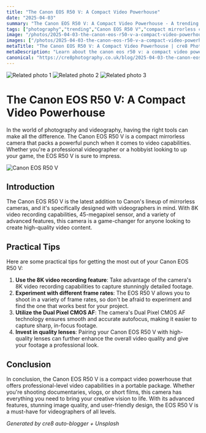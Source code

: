 ```yaml
---
title: "The Canon EOS R50 V: A Compact Video Powerhouse"
date: "2025-04-03"
summary: "The Canon EOS R50 V: A Compact Video Powerhouse - A trending topic in photography."
tags: ["photography","trending","Canon EOS R50 V","compact mirrorless camera","videography","8K video recording","Dual Pixel CMOS AF","high-quality lenses","professional videographer","video capabilities","advanced features"]
image: "/photos/2025-04-03-the-canon-eos-r50-v-a-compact-video-powerhouse-1.jpg"
images: ["/photos/2025-04-03-the-canon-eos-r50-v-a-compact-video-powerhouse-1.jpg","/photos/2025-04-03-the-canon-eos-r50-v-a-compact-video-powerhouse-2.jpg","/photos/2025-04-03-the-canon-eos-r50-v-a-compact-video-powerhouse-3.jpg"]
metaTitle: "The Canon EOS R50 V: A Compact Video Powerhouse | cre8 Photography"
metaDescription: "Learn about the canon eos r50 v: a compact video powerhouse in photography with practical tips and insights."
canonical: "https://cre8photography.co.uk/blog/2025-04-03-the-canon-eos-r50-v-a-compact-video-powerhouse"
---
```



<div class="grid grid-cols-1 sm:grid-cols-2 md:grid-cols-3 gap-4">
  <img src="/photos/2025-04-03-the-canon-eos-r50-v-a-compact-video-powerhouse-1.jpg" alt="Related photo 1" class="w-full rounded-lg" />
<img src="/photos/2025-04-03-the-canon-eos-r50-v-a-compact-video-powerhouse-2.jpg" alt="Related photo 2" class="w-full rounded-lg" />
<img src="/photos/2025-04-03-the-canon-eos-r50-v-a-compact-video-powerhouse-3.jpg" alt="Related photo 3" class="w-full rounded-lg" />
</div>


# The Canon EOS R50 V: A Compact Video Powerhouse

In the world of photography and videography, having the right tools can make all the difference. The Canon EOS R50 V is a compact mirrorless camera that packs a powerful punch when it comes to video capabilities. Whether you're a professional videographer or a hobbyist looking to up your game, the EOS R50 V is sure to impress.

![Canon EOS R50 V](https://example.com/canon-eos-r50-v.jpg)

## Introduction

The Canon EOS R50 V is the latest addition to Canon's lineup of mirrorless cameras, and it's specifically designed with videographers in mind. With 8K video recording capabilities, 45-megapixel sensor, and a variety of advanced features, this camera is a game-changer for anyone looking to create high-quality video content.

## Practical Tips

Here are some practical tips for getting the most out of your Canon EOS R50 V:

1. **Use the 8K video recording feature**: Take advantage of the camera's 8K video recording capabilities to capture stunningly detailed footage.
2. **Experiment with different frame rates**: The EOS R50 V allows you to shoot in a variety of frame rates, so don't be afraid to experiment and find the one that works best for your project.
3. **Utilize the Dual Pixel CMOS AF**: The camera's Dual Pixel CMOS AF technology ensures smooth and accurate autofocus, making it easier to capture sharp, in-focus footage.
4. **Invest in quality lenses**: Pairing your Canon EOS R50 V with high-quality lenses can further enhance the overall video quality and give your footage a professional look.

## Conclusion

In conclusion, the Canon EOS R50 V is a compact video powerhouse that offers professional-level video capabilities in a portable package. Whether you're shooting documentaries, vlogs, or short films, this camera has everything you need to bring your creative vision to life. With its advanced features, stunning image quality, and user-friendly design, the EOS R50 V is a must-have for videographers of all levels.

*Generated by cre8 auto-blogger + Unsplash*
